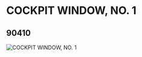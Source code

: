 # COCKPIT WINDOW, NO. 1
## 90410
![COCKPIT WINDOW, NO. 1](https://lc-www-live-s.legocdn.com/media/bricks/5/2/4583702.jpg)